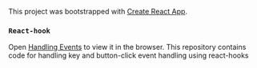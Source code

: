 This project was bootstrapped with [Create React App](https://github.com/facebook/create-react-app).

### `React-hook`

Open [Handling Events](https://handlingevents.netlify.app/) to view it in the browser.
This repository contains code for handling key and button-click event handling using react-hooks
